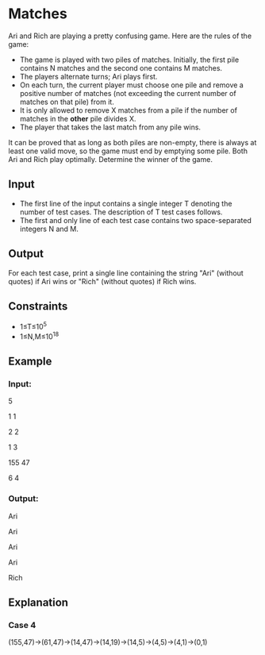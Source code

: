 # Matches

Ari and Rich are playing a pretty confusing game. Here are the rules of the game:

- The game is played with two piles of matches. Initially, the first pile contains N matches and the second one contains M matches.
- The players alternate turns; Ari plays first.
- On each turn, the current player must choose one pile and remove a positive number of matches (not exceeding the current number of matches on that pile) from it.
- It is only allowed to remove X matches from a pile if the number of matches in the **other** pile divides X.
- The player that takes the last match from any pile wins.

It can be proved that as long as both piles are non-empty, there is always at least one valid move, so the game must end by emptying some pile. 
Both Ari and Rich play optimally. Determine the winner of the game.

## Input

- The first line of the input contains a single integer T denoting the number of test cases. The description of T test cases follows.
- The first and only line of each test case contains two space-separated integers N and M.

## Output

For each test case, print a single line containing the string "Ari" (without quotes) if Ari wins or "Rich" (without quotes) if Rich wins.

## Constraints

- 1≤T≤10<sup>5</sup>
- 1≤N,M≤10<sup>18</sup>

## Example

### Input:

5

1 1

2 2

1 3

155 47

6 4

### Output:

Ari

Ari

Ari

Ari

Rich

## Explanation

### Case 4

(155,47)→(61,47)→(14,47)→(14,19)→(14,5)→(4,5)→(4,1)→(0,1)

